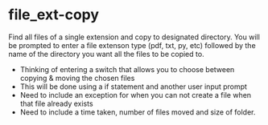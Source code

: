 # file_ext-copy
Find all files of a single extension and copy to designated directory.
You will be prompted to enter a file extenson type (pdf, txt, py, etc) 
followed by the name of the directory you want all the files to be copied to.

- Thinking of entering a switch that allows you to choose between copying & moving the chosen files
- This will be done using a if statement and another user input prompt
- Need to include an exception for when you can not create a file when that file already exists
- Need to include a time taken, number of files moved and size of folder.

